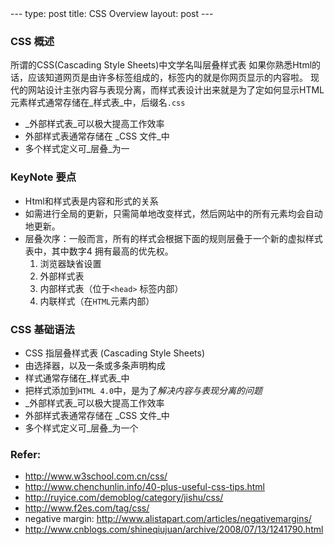 <meta http-equiv="content-type" content="text/html; charset=UTF-8">
---
type: post
title: CSS Overview
layout: post 
---

### CSS 概述

所谓的CSS(Cascading Style Sheets)中文学名叫层叠样式表
如果你熟悉Html的话，应该知道网页是由许多标签组成的，标签内的就是你网页显示的内容啦。
现代的网站设计主张内容与表现分离，而样式表设计出来就是为了定如何显示HTML元素样式通常存储在_样式表_中，后缀名`.css`
* _外部样式表_可以极大提高工作效率
* 外部样式表通常存储在 _CSS 文件_中
* 多个样式定义可_层叠_为一

### KeyNote 要点

* Html和样式表是内容和形式的关系
* 如需进行全局的更新，只需简单地改变样式，然后网站中的所有元素均会自动地更新。
* 层叠次序：一般而言，所有的样式会根据下面的规则层叠于一个新的虚拟样式表中，其中数字4 拥有最高的优先权。
   1. 浏览器缺省设置
   2. 外部样式表
   3. 内部样式表（位于`<head>` 标签内部）
   4. 内联样式（在`HTML`元素内部）

### CSS 基础语法

* CSS 指层叠样式表 (Cascading Style Sheets)
* 由选择器，以及一条或多条声明构成
* 样式通常存储在_样式表_中
* 把样式添加到`HTML 4.0`中，是为了*解决内容与表现分离的问题*
* _外部样式表_可以极大提高工作效率
* 外部样式表通常存储在 _CSS 文件_中
* 多个样式定义可_层叠_为一个

### Refer: 
- http://www.w3school.com.cn/css/
- http://www.chenchunlin.info/40-plus-useful-css-tips.html
- http://ruyice.com/demoblog/category/jishu/css/
- http://www.f2es.com/tag/css/
- negative margin: http://www.alistapart.com/articles/negativemargins/
- http://www.cnblogs.com/shineqiujuan/archive/2008/07/13/1241790.html


